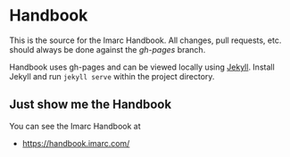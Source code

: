 Handbook
========

This is the source for the Imarc Handbook. All changes, pull requests, etc.
should always be done against the *gh-pages* branch.

Handbook uses gh-pages and can be viewed locally using [Jekyll](https://jekyllrb.com/). Install 
Jekyll and run `jekyll serve` within the project directory.

Just show me the Handbook
-------------------------

You can see the Imarc Handbook at

+ https://handbook.imarc.com/
